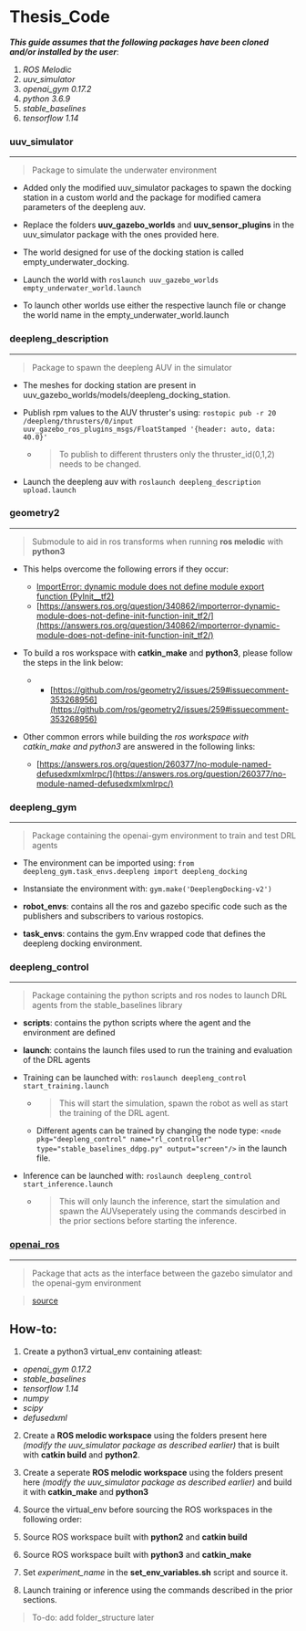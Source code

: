  Thesis_Code
 ======

**_This guide assumes that the following packages have been cloned and/or installed by the user_**:
1. _ROS Melodic_
1. _uuv_simulator_
2. _openai_gym 0.17.2_
2. _python 3.6.9_
3. _stable_baselines_
4. _tensorflow 1.14_

### uuv_simulator
***
> Package to simulate the underwater environment

* Added only the modified uuv_simulator packages to spawn the docking station in a custom world and the package for modified camera parameters of the deepleng auv.

* Replace the folders **uuv_gazebo_worlds** and **uuv_sensor_plugins** in the uuv_simulator package with the ones provided here.

* The world designed for use of the docking station is called empty_underwater_docking.


* Launch the world with `roslaunch uuv_gazebo_worlds empty_underwater_world.launch`


* To launch other worlds use either the respective launch file or change the world name in the empty_underwater_world.launch


### deepleng_description
***
> Package to spawn the deepleng AUV in the simulator

* The meshes for docking station are present in uuv_gazebo_worlds/models/deepleng_docking_station.


* Publish rpm values to the AUV thruster's using:
`rostopic pub -r 20 /deepleng/thrusters/0/input uuv_gazebo_ros_plugins_msgs/FloatStamped '{header: auto, data: 40.0}'` 
  * >To publish to different thrusters only the thruster_id(0,1,2) needs to be changed.
 
 
 * Launch the deepleng auv with `roslaunch deepleng_description upload.launch`

### geometry2
***
> Submodule to aid in ros transforms when running **ros melodic** with **python3**
* This helps overcome the following errors if they occur:
  * [ImportError: dynamic module does not define module export function (PyInit__tf2)](https://answers.ros.org/question/326226/importerror-dynamic-module-does-not-define-module-export-function-pyinit__tf2/)
  * [https://answers.ros.org/question/340862/importerror-dynamic-module-does-not-define-init-function-init_tf2/](https://answers.ros.org/question/340862/importerror-dynamic-module-does-not-define-init-function-init_tf2/)
  
  
* To build a ros workspace with **catkin_make** and **python3**, please follow the steps in the link below:
  *  * [https://github.com/ros/geometry2/issues/259#issuecomment-353268956](https://github.com/ros/geometry2/issues/259#issuecomment-353268956)
  
  
* Other common errors while building the *ros workspace with catkin_make and python3* are answered in the following links:
  * [https://answers.ros.org/question/260377/no-module-named-defusedxmlxmlrpc/](https://answers.ros.org/question/260377/no-module-named-defusedxmlxmlrpc/)


### deepleng_gym
***
> Package containing the openai-gym environment to train and test DRL agents
* The environment can be imported using: `from deepleng_gym.task_envs.deepleng import deepleng_docking`


* Instansiate the environment with: `gym.make('DeeplengDocking-v2')`


* **robot_envs**: contains all the ros and gazebo specific code such as the publishers and subscribers to various rostopics.


* **task_envs**: contains the gym.Env wrapped code that defines the deepleng docking environment.


### deepleng_control
***
> Package containing the python scripts and ros nodes to launch DRL agents from the stable_baselines library
* **scripts**: contains the python scripts where the agent and the environment are defined


* **launch**: contains the launch files used to run the training and evaluation of the DRL agents

* Training can be launched with: `roslaunch deepleng_control start_training.launch`
  * > This will start the simulation, spawn the robot as well as start the training of the DRL agent.
  * Different agents can be trained by changing the node type: `<node pkg="deepleng_control" name="rl_controller" type="stable_baselines_ddpg.py" output="screen"/>` in the launch file.
  
* Inference can be launched with: `roslaunch deepleng_control start_inference.launch`
  * > This will only launch the inference, start the simulation and spawn the AUVseperately using the commands descirbed in the prior sections before starting the inference.
  
  
### [openai_ros](http://wiki.ros.org/openai_ros)
***
> Package that acts as the interface between the gazebo simulator and the openai-gym environment


>[source](http://wiki.ros.org/openai_ros)


How-to:
------

1. Create a python3 virtual_env containing atleast:
  * _openai_gym 0.17.2_
  * _stable_baselines_
  * _tensorflow 1.14_
  * _numpy_
  * _scipy_
  * _defusedxml_
  
2. Create a **ROS melodic workspace** using the folders present here _(modify the uuv_simulator package as described earlier)_ that is built with **catkin build** and **python2**.


3.  Create a seperate **ROS melodic workspace** using the folders present here _(modify the uuv_simulator package as described earlier)_ and build it with **catkin_make** and **python3**


4. Source the virtual_env before sourcing the ROS workspaces in the following order:
  1. Source ROS workspace built with **python2** and **catkin build**
  2. Source ROS workspace built with **python3** and **catkin_make**
  
5. Set _experiment_name_ in the **set_env_variables.sh** script and source it.


6. Launch training or inference using the commands described in the prior sections.



> To-do: add folder_structure later

